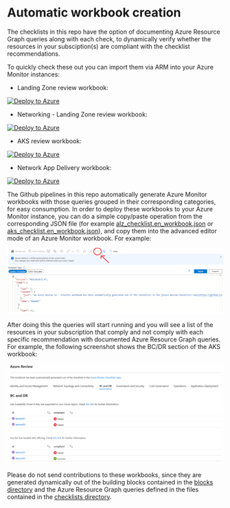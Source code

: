 # Automatic workbook creation

The checklists in this repo have the option of documenting Azure Resource Graph queries along with each check, to dynamically verify whether the resources in your subsciption(s) are compliant with the checklist recommendations.

To quickly check these out you can import them via ARM into your Azure Monitor instances:

- Landing Zone review workbook:

[![Deploy to Azure](https://aka.ms/deploytoazurebutton)](https://portal.azure.com/#create/Microsoft.Template/uri/https%3A%2F%2Fraw.githubusercontent.com%2FAzure%2Freview-checklists%2Fmain%2Fworkbooks%2Falz_checklist.en_workbook_template.json)

- Networking - Landing Zone review workbook:

[![Deploy to Azure](https://aka.ms/deploytoazurebutton)](https://portal.azure.com/#create/Microsoft.Template/uri/https%3A%2F%2Fraw.githubusercontent.com%2FAzure%2Freview-checklists%2Fmain%2Fworkbooks%2Falz_checklist.en_network_workbook_template.json)

- AKS review workbook:

[![Deploy to Azure](https://aka.ms/deploytoazurebutton)](https://portal.azure.com/#create/Microsoft.Template/uri/https%3A%2F%2Fraw.githubusercontent.com%2FAzure%2Freview-checklists%2Fmain%2Fworkbooks%2Faks_checklist.en_workbook_template.json)

- Network App Delivery workbook:

[![Deploy to Azure](https://aka.ms/deploytoazurebutton)](https://portal.azure.com/#create/Microsoft.Template/uri/https%3A%2F%2Fraw.githubusercontent.com%2FAzure%2Freview-checklists%2Fmain%2Fworkbooks%2Fappdelivery_checklist.en_network_counters_workbook_template.json)

The Github pipelines in this repo automatically generate Azure Monitor workbooks with those queries grouped in their corresponding categories, for easy consumption. In order to deploy these workbooks to your Azure Monitor instance, you can do a simple copy/paste operation from the corresponding JSON file (for example [alz_checklist.en_workbook.json](alz_checklist.en_workbook.json) or [aks_checklist.en_workbook.json](aks_checklist.en_workbook.json)), and copy them into the advanced editor mode of an Azure Monitor workbook. For example:

![advanced editor](./pictures/advanced_editor.png)

After doing this the queries will start running and you will see a list of the resources in your subscription that comply and not comply with each specific recommendation with documented Azure Resource Graph queries. For example, the following screenshot shows the BC/DR section of the AKS workbook:

![aks BCDR](./pictures/aks_bcdr.png)

Please do not send contributions to these workbooks, since they are generated dynamically out of the building blocks contained in the [blocks directory](./blocks/) and the Azure Resource Graph queries defined in the files contained in the [checklists directory](../checklists/).

